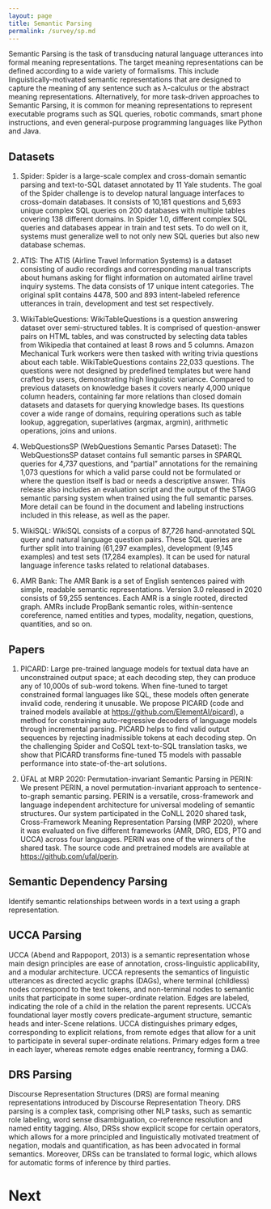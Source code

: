 ```yaml
---
layout: page
title: Semantic Parsing
permalink: /survey/sp.md
---
```


Semantic Parsing is the task of transducing natural language utterances into formal meaning representations. The target meaning representations can be defined according to a wide variety of formalisms. This include linguistically-motivated semantic representations that are designed to capture the meaning of any sentence such as λ-calculus or the abstract meaning representations. Alternatively, for more task-driven approaches to Semantic Parsing, it is common for meaning representations to represent executable programs such as SQL queries, robotic commands, smart phone instructions, and even general-purpose programming languages like Python and Java.

## Datasets
1. Spider: Spider is a large-scale complex and cross-domain semantic parsing and text-to-SQL dataset annotated by 11 Yale students. The goal of the Spider challenge is to develop natural language interfaces to cross-domain databases. It consists of 10,181 questions and 5,693 unique complex SQL queries on 200 databases with multiple tables covering 138 different domains. In Spider 1.0, different complex SQL queries and databases appear in train and test sets. To do well on it, systems must generalize well to not only new SQL queries but also new database schemas.

1. ATIS: The ATIS (Airline Travel Information Systems) is a dataset consisting of audio recordings and corresponding manual transcripts about humans asking for flight information on automated airline travel inquiry systems. The data consists of 17 unique intent categories. The original split contains 4478, 500 and 893 intent-labeled reference utterances in train, development and test set respectively.

1. WikiTableQuestions: WikiTableQuestions is a question answering dataset over semi-structured tables. It is comprised of question-answer pairs on HTML tables, and was constructed by selecting data tables from Wikipedia that contained at least 8 rows and 5 columns. Amazon Mechanical Turk workers were then tasked with writing trivia questions about each table. WikiTableQuestions contains 22,033 questions. The questions were not designed by predefined templates but were hand crafted by users, demonstrating high linguistic variance. Compared to previous datasets on knowledge bases it covers nearly 4,000 unique column headers, containing far more relations than closed domain datasets and datasets for querying knowledge bases. Its questions cover a wide range of domains, requiring operations such as table lookup, aggregation, superlatives (argmax, argmin), arithmetic operations, joins and unions.

1. WebQuestionsSP (WebQuestions Semantic Parses Dataset): The WebQuestionsSP dataset contains full semantic parses in SPARQL queries for 4,737 questions, and “partial” annotations for the remaining 1,073 questions for which a valid parse could not be formulated or where the question itself is bad or needs a descriptive answer. This release also includes an evaluation script and the output of the STAGG semantic parsing system when trained using the full semantic parses. More detail can be found in the document and labeling instructions included in this release, as well as the paper.

1. WikiSQL: WikiSQL consists of a corpus of 87,726 hand-annotated SQL query and natural language question pairs. These SQL queries are further split into training (61,297 examples), development (9,145 examples) and test sets (17,284 examples). It can be used for natural language inference tasks related to relational databases.

1. AMR Bank: The AMR Bank is a set of English sentences paired with simple, readable semantic representations. Version 3.0 released in 2020 consists of 59,255 sentences. Each AMR is a single rooted, directed graph. AMRs include PropBank semantic roles, within-sentence coreference, named entities and types, modality, negation, questions, quantities, and so on.

## Papers
1. PICARD: Large pre-trained language models for textual data have an unconstrained output space; at each decoding step, they can produce any of 10,000s of sub-word tokens. When fine-tuned to target constrained formal languages like SQL, these models often generate invalid code, rendering it unusable. We propose PICARD (code and trained models available at https://github.com/ElementAI/picard), a method for constraining auto-regressive decoders of language models through incremental parsing. PICARD helps to find valid output sequences by rejecting inadmissible tokens at each decoding step. On the challenging Spider and CoSQL text-to-SQL translation tasks, we show that PICARD transforms fine-tuned T5 models with passable performance into state-of-the-art solutions.

1. ÚFAL at MRP 2020: Permutation-invariant Semantic Parsing in PERIN: We present PERIN, a novel permutation-invariant approach to sentence-to-graph semantic parsing. PERIN is a versatile, cross-framework and language independent architecture for universal modeling of semantic structures. Our system participated in the CoNLL 2020 shared task, Cross-Framework Meaning Representation Parsing (MRP 2020), where it was evaluated on five different frameworks (AMR, DRG, EDS, PTG and UCCA) across four languages. PERIN was one of the winners of the shared task. The source code and pretrained models are available at https://github.com/ufal/perin.

## Semantic Dependency Parsing
Identify semantic relationships between words in a text using a graph representation.

## UCCA Parsing
UCCA (Abend and Rappoport, 2013) is a semantic representation whose main design principles are ease of annotation, cross-linguistic applicability, and a modular architecture. UCCA represents the semantics of linguistic utterances as directed acyclic graphs (DAGs), where terminal (childless) nodes correspond to the text tokens, and non-terminal nodes to semantic units that participate in some super-ordinate relation. Edges are labeled, indicating the role of a child in the relation the parent represents. UCCA’s foundational layer mostly covers predicate-argument structure, semantic heads and inter-Scene relations. UCCA distinguishes primary edges, corresponding to explicit relations, from remote edges that allow for a unit to participate in several super-ordinate relations. Primary edges form a tree in each layer, whereas remote edges enable reentrancy, forming a DAG.

## DRS Parsing
Discourse Representation Structures (DRS) are formal meaning representations introduced by Discourse Representation Theory. DRS parsing is a complex task, comprising other NLP tasks, such as semantic role labeling, word sense disambiguation, co-reference resolution and named entity tagging. Also, DRSs show explicit scope for certain operators, which allows for a more principled and linguistically motivated treatment of negation, modals and quantification, as has been advocated in formal semantics. Moreover, DRSs can be translated to formal logic, which allows for automatic forms of inference by third parties.

# Next
